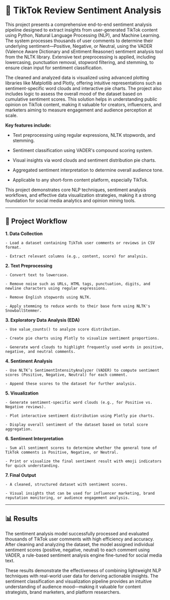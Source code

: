# 🎵 TikTok Review Sentiment Analysis

This project presents a comprehensive end-to-end sentiment analysis pipeline designed to extract insights from user-generated TikTok content using Python, Natural Language Processing (NLP), and Machine Learning. The system processes thousands of user comments to determine their underlying sentiment—Positive, Negative, or Neutral, using the VADER (Valence Aware Dictionary and sEntiment Reasoner) sentiment analysis tool from the NLTK library. Extensive text preprocessing is applied, including lowercasing, punctuation removal, stopword filtering, and stemming, to ensure clean input for sentiment classification.

The cleaned and analyzed data is visualized using advanced plotting libraries like Matplotlib and Plotly, offering intuitive representations such as sentiment-specific word clouds and interactive pie charts. The project also includes logic to assess the overall mood of the dataset based on cumulative sentiment scores. This solution helps in understanding public opinion on TikTok content, making it valuable for creators, influencers, and marketers aiming to measure engagement and audience perception at scale.

**Key features include:**

  - Text preprocessing using regular expressions, NLTK stopwords, and stemming.

  - Sentiment classification using VADER's compound scoring system.

  - Visual insights via word clouds and sentiment distribution pie charts.

  - Aggregated sentiment interpretation to determine overall audience tone.

  - Applicable to any short-form content platform, especially TikTok.

This project demonstrates core NLP techniques, sentiment analysis workflows, and effective data visualization strategies, making it a strong foundation for social media analytics and opinion mining tools.

---

## 🔄 Project Workflow

**1. Data Collection**

    - Load a dataset containing TikTok user comments or reviews in CSV format.

    - Extract relevant columns (e.g., content, score) for analysis.

**2. Text Preprocessing**

    - Convert text to lowercase.

    - Remove noise such as URLs, HTML tags, punctuation, digits, and newline characters using regular expressions.

    - Remove English stopwords using NLTK.

    - Apply stemming to reduce words to their base form using NLTK's SnowballStemmer.

**3. Exploratory Data Analysis (EDA)**

    - Use value_counts() to analyze score distribution.

    - Create pie charts using Plotly to visualize sentiment proportions.

    - Generate word clouds to highlight frequently used words in positive, negative, and neutral comments.

**4. Sentiment Analysis**

    - Use NLTK’s SentimentIntensityAnalyzer (VADER) to compute sentiment scores (Positive, Negative, Neutral) for each comment.

    - Append these scores to the dataset for further analysis.

**5. Visualization**

    - Generate sentiment-specific word clouds (e.g., for Positive vs. Negative reviews).

    - Plot interactive sentiment distribution using Plotly pie charts.

    - Display overall sentiment of the dataset based on total score aggregation.

**6. Sentiment Interpretation**

    - Sum all sentiment scores to determine whether the general tone of TikTok comments is Positive, Negative, or Neutral.

    - Print or visualize the final sentiment result with emoji indicators for quick understanding.

**7. Final Output**

    - A cleaned, structured dataset with sentiment scores.

    - Visual insights that can be used for influencer marketing, brand reputation monitoring, or audience engagement analysis.
  
---

## 📊 Results

The sentiment analysis model successfully processed and evaluated thousands of TikTok user comments with high efficiency and accuracy. After cleaning and analyzing the dataset, the model assigned individual sentiment scores (positive, negative, neutral) to each comment using VADER, a rule-based sentiment analysis engine fine-tuned for social media text.

These results demonstrate the effectiveness of combining lightweight NLP techniques with real-world user data for deriving actionable insights. The sentiment classification and visualization pipeline provides an intuitive understanding of audience mood—making it valuable for content strategists, brand marketers, and platform researchers.


